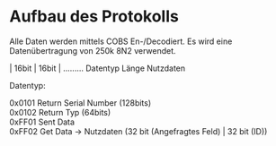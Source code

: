 <h1>Aufbau des Protokolls</h1>

Alle Daten werden mittels COBS En-/Decodiert. Es wird eine Datenübertragung von 250k 8N2 verwendet.

|   16bit   |   16bit   |   .........
  Datentyp      Länge       Nutzdaten
  
  Datentyp: 
  
  0x0101      Return Serial Number (128bits) <br/>
  0x0102      Return Typ (64bits) <br/>
  0xFF01      Sent Data <br/>
  0xFF02      Get Data -> Nutzdaten (32 bit (Angefragtes Feld) | 32 bit (ID)) <br/>
 
